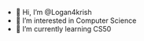 - 👋 Hi, I’m @Logan4krish
- 👀 I’m interested in Computer Science
- 🌱 I’m currently learning CS50
<!---
Logan4krish/Logan4krish is a ✨ special ✨ repository because its `README.md` (this file) appears on your GitHub profile.
You can click the Preview link to take a look at your changes.
--->
